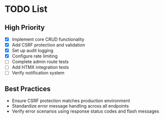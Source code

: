 # TODO List
## High Priority
- [x] Implement core CRUD functionality
- [x] Add CSRF protection and validation
- [x] Set up audit logging
- [x] Configure rate limiting
- [ ] Complete admin route tests
- [ ] Add HTMX integration tests
- [ ] Verify notification system

## Best Practices
- Ensure CSRF protection matches production environment
- Standardize error message handling across all endpoints
- Verify error scenarios using response status codes and flash messages

